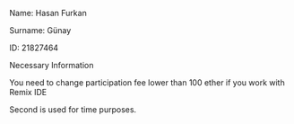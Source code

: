 Name: Hasan Furkan

Surname: Günay

ID: 21827464

Necessary Information

You need to change participation fee lower than 100 ether if you work with Remix IDE

Second is used for time purposes.
